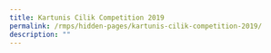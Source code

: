 ```yaml
---
title: Kartunis Cilik Competition 2019
permalink: /rmps/hidden-pages/kartunis-cilik-competition-2019/
description: ""
---
```

